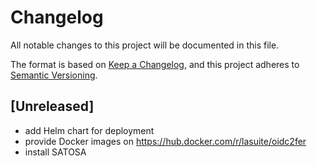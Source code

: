 # Changelog

All notable changes to this project will be documented in this file.

The format is based on [Keep a Changelog](https://keepachangelog.com/en/1.0.0),
and this project adheres to
[Semantic Versioning](https://semver.org/spec/v2.0.0.html).

## [Unreleased]
- add Helm chart for deployment
- provide Docker images on https://hub.docker.com/r/lasuite/oidc2fer
- install SATOSA
